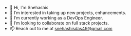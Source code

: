 - 👋 Hi, I’m Snehashis
- 👀 I’m interested in taking up new projects, enhancements.
- 🌱 I’m currently working as a DevOps Engineer.
- 💞️ I’m looking to collaborate on full stack projects.
- 📫 Reach out to me at snehashisdas49@gmail.com

<!---
projectsby-das/projectsby-das is a ✨ special ✨ repository because its `README.md` (this file) appears on your GitHub profile.
You can click the Preview link to take a look at your changes.
--->
